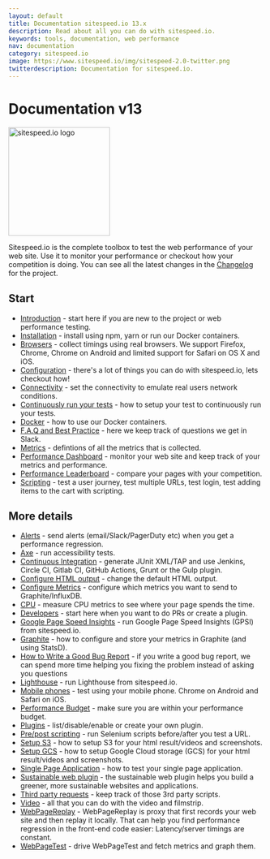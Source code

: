 ```yaml
---
layout: default
title: Documentation sitespeed.io 13.x
description: Read about all you can do with sitespeed.io.
keywords: tools, documentation, web performance
nav: documentation
category: sitespeed.io
image: https://www.sitespeed.io/img/sitespeed-2.0-twitter.png
twitterdescription: Documentation for sitespeed.io.
---
```


# Documentation v13

<img src="{{site.baseurl}}/img/logos/sitespeed.io.png" class="pull-right img-big" alt="sitespeed.io logo" width="200" height="214">

Sitespeed.io is the complete toolbox to test the web performance of your web site. Use it to monitor your performance or checkout how your competition is doing. You can see all the latest changes in the [Changelog](https://github.com/sitespeedio/sitespeed.io/blob/master/CHANGELOG.md) for the project.

## Start
 * [Introduction](introduction/) - start here if you are new to the project or web performance testing.
 * [Installation](installation/) - install using npm, yarn or run our Docker containers.
 * [Browsers](browsers/) - collect timings using real browsers. We support Firefox, Chrome, Chrome on Android and limited support for Safari on OS X and iOS.
 * [Configuration](configuration/) - there's a lot of things you can do with sitespeed.io, lets checkout how!
 * [Connectivity](connectivity/) - set the connectivity to emulate real users network conditions.
 * [Continuously run your tests](continuously-run-your-tests/) - how to setup your test to continuously run your tests.
 * [Docker](docker/) - how to use our Docker containers.
 * [F.A.Q and Best Practice](best-practice/) - here we keep track of questions we get in Slack.
 * [Metrics](metrics/) - defintions of all the metrics that is collected.
 * [Performance Dashboard](performance-dashboard/) - monitor your web site and keep track of your metrics and performance.
 * [Performance Leaderboard](leaderboard/) - compare your pages with your competition.
 * [Scripting](scripting/) - test a user journey, test multiple URLs, test login, test adding items to the cart with scripting.

## More details
 * [Alerts](alerts/) - send alerts (email/Slack/PagerDuty etc) when you get a performance regression.
 * [Axe](axe/) - run accessibility tests.
 * [Continuous Integration](continuous-integration/) - generate JUnit XML/TAP and use Jenkins, Circle CI, Gitlab CI, GitHub Actions, Grunt or the Gulp plugin.
 * [Configure HTML output](configure-html/) - change the default HTML output.
 * [Configure Metrics](configure-metrics/) - configure which metrics you want to send to Graphite/InfluxDB.
 * [CPU](cpu/) - measure CPU metrics to see where your page spends the time.
 * [Developers](developers/) - start here when you want to do PRs or create a plugin.
 * [Google Page Speed Insights](google-page-speed-insights/) - run Google Page Speed Insights (GPSI) from sitespeed.io.
 * [Graphite](graphite/) - how to configure and store your metrics in Graphite (and using StatsD).
 * [How to Write a Good Bug Report](bug-report/) - if you write a good bug report, we can spend more time helping you fixing the problem instead of asking you questions
 * [Lighthouse](lighthouse/) - run Lighthouse from sitespeed.io.
 * [Mobile phones](mobile-phones/) - test using your mobile phone. Chrome on Android and Safari on iOS.
 * [Performance Budget](performance-budget/) - make sure you are within your performance budget.
 * [Plugins](plugins/) - list/disable/enable or create your own plugin.
 * [Pre/post scripting](prepostscript/) - run Selenium scripts before/after you test a URL.
 * [Setup S3](s3/) - how to setup S3 for your html result/videos and screenshots.
 * [Setup GCS](gcs/) - how to setup Google Cloud storage (GCS) for your html result/videos and screenshots.
 * [Single Page Application](spa/) - how to test your single page application.
 * [Sustainable web plugin](sustainable/) - the sustainable web plugin helps you build a greener, more sustainable websites and applications.
 * [Third party requests](thirdparty/) - keep track of those 3rd party scripts.
 * [Video](video/) - all that you can do with the video and filmstrip.
 * [WebPageReplay](webpagereplay/) - WebPageReplay is proxy that first records your web site and then replay it locally. That can help you find performance regression in the front-end code easier: Latency/server timings are constant.
 * [WebPageTest](webpagetest/) - drive WebPageTest and fetch metrics and graph them.

